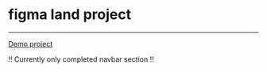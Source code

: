 # figma land project

<hr>

[Demo project](https://figmaland.vercel.app)

‼️ Currently only completed navbar section ‼️
